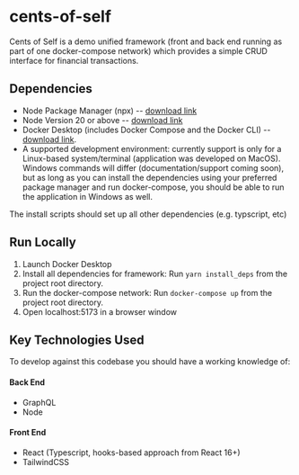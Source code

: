 # cents-of-self

Cents of Self is a demo unified framework (front and back end running as part of one docker-compose network) which provides a simple CRUD interface for financial transactions.

## Dependencies

- Node Package Manager (npx) -- [download link](https://docs.npmjs.com/cli/v8/commands/npx)
- Node Version 20 or above -- [download link](https://nodejs.org/en/download)
- Docker Desktop (includes Docker Compose and the Docker CLI) -- [download link](https://docs.docker.com/compose/install/#:~:text=The%20easiest%20and%20recommended%20way,CLI%20which%20are%20Compose%20prerequisites).
- A supported development environment: currently support is only for a Linux-based system/terminal (application was developed on MacOS). Windows commands will differ (documentation/support coming soon), but as long as you can install the dependencies using your preferred package manager and run docker-compose, you should be able to run the application in Windows as well.

The install scripts should set up all other dependencies (e.g. typscript, etc)

## Run Locally

1. Launch Docker Desktop
2. Install all dependencies for framework: Run `yarn install_deps` from the project root directory.
3. Run the docker-compose network: Run `docker-compose up` from the project root directory.
4. Open localhost:5173 in a browser window

## Key Technologies Used

To develop against this codebase you should have a working knowledge of:

#### Back End

- GraphQL
- Node

#### Front End

- React (Typescript, hooks-based approach from React 16+)
- TailwindCSS
